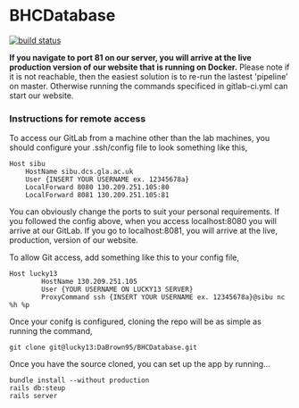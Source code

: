 # BHCDatabase

[![build status](http://localhost:8080/DaBrown95/BHCDatabase/badges/master/build.svg)](http://localhost:8080/DaBrown95/BHCDatabase/commits/master)

**If you navigate to port 81 on our server, you will arrive at the live production version of our website that is running on Docker.** Please note if it is not reachable, then the easiest solution is to re-run the lastest 'pipeline' on master. Otherwise running the commands specificed in gitlab-ci.yml can start our website.

### Instructions for remote access

To access our GitLab from a machine other than the lab machines, you should configure your .ssh/config file to look something like this,

    Host sibu
        HostName sibu.dcs.gla.ac.uk
        User {INSERT YOUR USERNAME ex. 12345678a}
        LocalForward 8080 130.209.251.105:80
        LocalForward 8081 130.209.251.105:81
        
You can obviously change the ports to suit your personal requirements. If you followed the config above, when you access localhost:8080 you will arrive at our GitLab. If you go to localhost:8081, you will arrive at the live, production, version of our website.

To allow Git access, add something like this to your config file,

    Host lucky13
            HostName 130.209.251.105
            User {YOUR USERNAME ON LUCKY13 SERVER}
            ProxyCommand ssh {INSERT YOUR USERNAME ex. 12345678a}@sibu nc %h %p
            
Once your conifg is configured, cloning the repo will be as simple as running the command,

    git clone git@lucky13:DaBrown95/BHCDatabase.git
            
Once you have the source cloned, you can set up the app by running...

    bundle install --without production
    rails db:steup
    rails server
    
